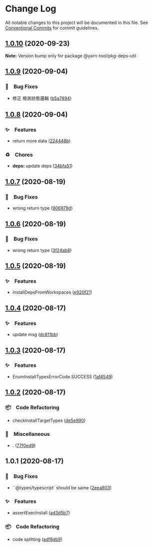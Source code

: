 # Change Log

All notable changes to this project will be documented in this file.
See [Conventional Commits](https://conventionalcommits.org) for commit guidelines.

## [1.0.10](https://github.com/bluelovers/ws-yarn-workspaces/compare/@yarn-tool/pkg-deps-util@1.0.9...@yarn-tool/pkg-deps-util@1.0.10) (2020-09-23)

**Note:** Version bump only for package @yarn-tool/pkg-deps-util





## [1.0.9](https://github.com/bluelovers/ws-yarn-workspaces/compare/@yarn-tool/pkg-deps-util@1.0.8...@yarn-tool/pkg-deps-util@1.0.9) (2020-09-04)


### 🐛　Bug Fixes

* 修正 檢測狀態邏輯 ([b5a7894](https://github.com/bluelovers/ws-yarn-workspaces/commit/b5a789484daecab62b483a82c97e7c09e2b98693))





## [1.0.8](https://github.com/bluelovers/ws-yarn-workspaces/compare/@yarn-tool/pkg-deps-util@1.0.7...@yarn-tool/pkg-deps-util@1.0.8) (2020-09-04)


### ✨　Features

* return more data ([224448b](https://github.com/bluelovers/ws-yarn-workspaces/commit/224448b0b6decf64a1f6d944958cc823530e8b9b))


### ♻️　Chores

* **deps:** update deps ([34bfa51](https://github.com/bluelovers/ws-yarn-workspaces/commit/34bfa51ebe13e7d6b9289001c16cf3cfb33d477d))





## [1.0.7](https://github.com/bluelovers/ws-yarn-workspaces/compare/@yarn-tool/pkg-deps-util@1.0.6...@yarn-tool/pkg-deps-util@1.0.7) (2020-08-19)


### 🐛　Bug Fixes

* wrong return type ([906979d](https://github.com/bluelovers/ws-yarn-workspaces/commit/906979d1503a018186955164bb1fe31512d84d47))





## [1.0.6](https://github.com/bluelovers/ws-yarn-workspaces/compare/@yarn-tool/pkg-deps-util@1.0.5...@yarn-tool/pkg-deps-util@1.0.6) (2020-08-19)


### 🐛　Bug Fixes

* wrong return type ([3f24ab8](https://github.com/bluelovers/ws-yarn-workspaces/commit/3f24ab85961d7f503f2fffff2178fa3f56d77ea8))





## [1.0.5](https://github.com/bluelovers/ws-yarn-workspaces/compare/@yarn-tool/pkg-deps-util@1.0.4...@yarn-tool/pkg-deps-util@1.0.5) (2020-08-19)


### ✨　Features

* installDepsFromWorkspaces ([e920f21](https://github.com/bluelovers/ws-yarn-workspaces/commit/e920f21e8d9f438d6475793fd3e2faa87ea475f5))





## [1.0.4](https://github.com/bluelovers/ws-yarn-workspaces/compare/@yarn-tool/pkg-deps-util@1.0.3...@yarn-tool/pkg-deps-util@1.0.4) (2020-08-17)


### ✨　Features

* update msg ([dc811bb](https://github.com/bluelovers/ws-yarn-workspaces/commit/dc811bb0c6775842f7d8f83c1bb759822280673f))





## [1.0.3](https://github.com/bluelovers/ws-yarn-workspaces/compare/@yarn-tool/pkg-deps-util@1.0.2...@yarn-tool/pkg-deps-util@1.0.3) (2020-08-17)


### ✨　Features

* EnumInstallTypesErrorCode.SUCCESS ([1af4549](https://github.com/bluelovers/ws-yarn-workspaces/commit/1af454958e473bb21d06d4c88421280f28092739))





## [1.0.2](https://github.com/bluelovers/ws-yarn-workspaces/compare/@yarn-tool/pkg-deps-util@1.0.1...@yarn-tool/pkg-deps-util@1.0.2) (2020-08-17)


### 📦　Code Refactoring

* checkInstallTargetTypes ([de5e990](https://github.com/bluelovers/ws-yarn-workspaces/commit/de5e9905418c1bc3b6dded038548977e042d2aef))


### 🔖　Miscellaneous

* . ([77f0ed9](https://github.com/bluelovers/ws-yarn-workspaces/commit/77f0ed9f56bfa5c774df593c117be964e1136e73))





## 1.0.1 (2020-08-17)


### 🐛　Bug Fixes

* ``@types/typescript` should be same ([2eea803](https://github.com/bluelovers/ws-yarn-workspaces/commit/2eea8038252f24f0bad2f11d69b9009b8a4c3c05))


### ✨　Features

* assertExecInstall ([ad3d5b7](https://github.com/bluelovers/ws-yarn-workspaces/commit/ad3d5b75e473cebf9b097550229fa0507d4691c6))


### 📦　Code Refactoring

* code splitting ([adf8db9](https://github.com/bluelovers/ws-yarn-workspaces/commit/adf8db933ceca6c55629910194cd236b5b962299))
